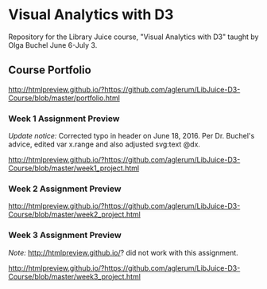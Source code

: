 Visual Analytics with D3
=========================

Repository for the Library Juice course, "Visual Analytics with D3" taught by Olga Buchel June 6-July 3.

## Course Portfolio

http://htmlpreview.github.io/?https://github.com/aglerum/LibJuice-D3-Course/blob/master/portfolio.html


### Week 1 Assignment Preview

_Update notice:_ Corrected typo in header on June 18, 2016. Per Dr. Buchel's advice, edited var x.range and also adjusted svg:text @dx.

http://htmlpreview.github.io/?https://github.com/aglerum/LibJuice-D3-Course/blob/master/week1_project.html

### Week 2 Assignment Preview

http://htmlpreview.github.io/?https://github.com/aglerum/LibJuice-D3-Course/blob/master/week2_project.html

### Week 3 Assignment Preview
_Note:_ http://htmlpreview.github.io/? did not work with this assignment.

http://htmlpreview.github.io/?https://github.com/aglerum/LibJuice-D3-Course/blob/master/week3_project.html
